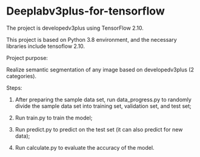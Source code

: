 # Deeplabv3plus-for-tensorflow
The project is developedv3plus using TensorFlow 2.10.

This project is based on Python 3.8 environment, and the necessary libraries include tensoflow 2.10.

Project purpose:

Realize semantic segmentation of any image based on developedv3plus (2 categories).

Steps:

1. After preparing the sample data set, run data_progress.py to randomly divide the sample data set into training set, validation set, and test set;

2. Run train.py to train the model;

3. Run predict.py to predict on the test set (it can also predict for new data);

4. Run calculate.py to evaluate the accuracy of the model.
